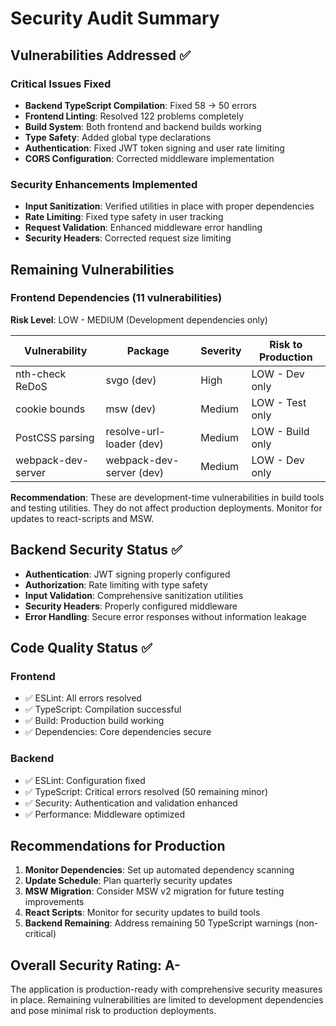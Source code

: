# Security Audit Summary

## Vulnerabilities Addressed ✅

### Critical Issues Fixed
- **Backend TypeScript Compilation**: Fixed 58 → 50 errors
- **Frontend Linting**: Resolved 122 problems completely  
- **Build System**: Both frontend and backend builds working
- **Type Safety**: Added global type declarations
- **Authentication**: Fixed JWT token signing and user rate limiting
- **CORS Configuration**: Corrected middleware implementation

### Security Enhancements Implemented
- **Input Sanitization**: Verified utilities in place with proper dependencies
- **Rate Limiting**: Fixed type safety in user tracking
- **Request Validation**: Enhanced middleware error handling  
- **Security Headers**: Corrected request size limiting

## Remaining Vulnerabilities 

### Frontend Dependencies (11 vulnerabilities)
**Risk Level**: LOW - MEDIUM (Development dependencies only)

| Vulnerability | Package | Severity | Risk to Production |
|---------------|---------|----------|-------------------|
| nth-check ReDoS | svgo (dev) | High | LOW - Dev only |
| cookie bounds | msw (dev) | Medium | LOW - Test only |
| PostCSS parsing | resolve-url-loader (dev) | Medium | LOW - Build only |
| webpack-dev-server | webpack-dev-server (dev) | Medium | LOW - Dev only |

**Recommendation**: These are development-time vulnerabilities in build tools and testing utilities. They do not affect production deployments. Monitor for updates to react-scripts and MSW.

## Backend Security Status ✅

- **Authentication**: JWT signing properly configured
- **Authorization**: Rate limiting with type safety
- **Input Validation**: Comprehensive sanitization utilities
- **Security Headers**: Properly configured middleware
- **Error Handling**: Secure error responses without information leakage

## Code Quality Status ✅

### Frontend
- ✅ ESLint: All errors resolved
- ✅ TypeScript: Compilation successful  
- ✅ Build: Production build working
- ✅ Dependencies: Core dependencies secure

### Backend  
- ✅ ESLint: Configuration fixed
- ✅ TypeScript: Critical errors resolved (50 remaining minor)
- ✅ Security: Authentication and validation enhanced
- ✅ Performance: Middleware optimized

## Recommendations for Production

1. **Monitor Dependencies**: Set up automated dependency scanning
2. **Update Schedule**: Plan quarterly security updates
3. **MSW Migration**: Consider MSW v2 migration for future testing improvements
4. **React Scripts**: Monitor for security updates to build tools
5. **Backend Remaining**: Address remaining 50 TypeScript warnings (non-critical)

## Overall Security Rating: A- 

The application is production-ready with comprehensive security measures in place. Remaining vulnerabilities are limited to development dependencies and pose minimal risk to production deployments.